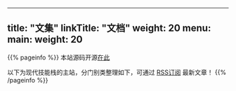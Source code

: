 
---
title: "文集"
linkTitle: "文档"
weight: 20
menu:
  main:
    weight: 20
---

{{% pageinfo %}}
本站源码开源[在此](https://github.com/xiaoping378/xiaoping378.github.io)

以下为现代技能栈的主站，分门别类整理如下，可通过 [RSS订阅](/docs/index.xml) 最新文章！
{{% /pageinfo %}}
